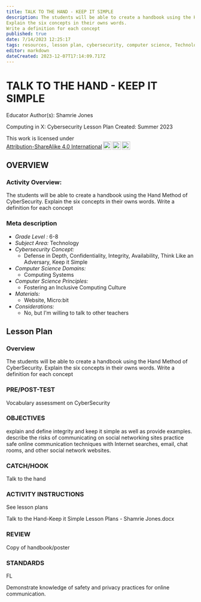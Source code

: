 ```yaml
---
title: TALK TO THE HAND - KEEP IT SIMPLE
description: The students will be able to create a handbook using the Hand Method of CyberSecurity.
Explain the six concepts in their owns words.
Write a definition for each concept
published: true
date: 7/14/2023 12:25:17
tags: resources, lesson plan, cybersecurity, computer science, Technology 
editor: markdown
dateCreated: 2023-12-07T17:14:09.717Z
---
```

# TALK TO THE HAND - KEEP IT SIMPLE


Educator Author(s): Shamrie Jones


Computing in X: Cybersecurity Lesson Plan 
Created: Summer 2023


<p xmlns:cc="http://creativecommons.org/ns#" >This work is licensed under <a href="http://creativecommons.org/licenses/by-sa/4.0/?ref=chooser-v1" target="_blank" rel="license noopener noreferrer" style="display:inline-block;">Attribution-ShareAlike 4.0 International<img style="height:22px!important;margin-left:3px;vertical-align:text-bottom;" src="https://mirrors.creativecommons.org/presskit/icons/cc.svg?ref=chooser-v1"><img style="height:22px!important;margin-left:3px;vertical-align:text-bottom;" src="https://mirrors.creativecommons.org/presskit/icons/by.svg?ref=chooser-v1"><img style="height:22px!important;margin-left:3px;vertical-align:text-bottom;" src="https://mirrors.creativecommons.org/presskit/icons/sa.svg?ref=chooser-v1"></a></p>





## OVERVIEW


### Activity Overview:  
The students will be able to create a handbook using the Hand Method of CyberSecurity.
Explain the six concepts in their owns words.
Write a definition for each concept


### Meta description
+ *Grade Level :* 6-8 
+ *Subject Area:* Technology 
+ *Cybersecurity Concept:* 
   + Defense in Depth, Confidentiality, Integrity, Availability, Think Like an Adversary, Keep it Simple
+ *Computer Science Domains:*
   + Computing Systems
+ *Computer Science Principles:*
   + Fostering an Inclusive Computing Culture
+ *Materials:* 
   + Website, Micro:bit
+ *Considerations:*
   + No, but I'm willing to talk to other teachers


## Lesson Plan
### Overview
The students will be able to create a handbook using the Hand Method of CyberSecurity.
Explain the six concepts in their owns words.
Write a definition for each concept


### PRE/POST-TEST
Vocabulary assessment on CyberSecurity


### OBJECTIVES
explain and define integrity and keep it simple as well as provide examples.
describe the risks of communicating on social networking sites
practice safe online communication techniques with Internet searches, email, chat rooms, and other social network websites.


### CATCH/HOOK
Talk to the hand


### ACTIVITY INSTRUCTIONS
See lesson plans


Talk to the Hand-Keep it Simple Lesson Plans - Shamrie Jones.docx


### REVIEW
Copy of handbook/poster


### STANDARDS        


FL


Demonstrate knowledge of safety and privacy practices for online communication.